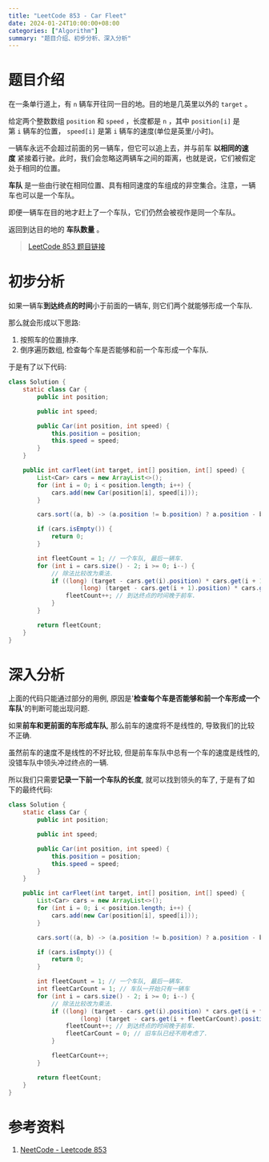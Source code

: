 ```yaml
---
title: "LeetCode 853 - Car Fleet"
date: 2024-01-24T10:00:00+08:00
categories: ["Algorithm"]
summary: "题目介绍、初步分析、深入分析"
---
```


# 题目介绍

在一条单行道上，有 `n` 辆车开往同一目的地。目的地是几英里以外的 `target` 。

给定两个整数数组 `position` 和 `speed` ，长度都是 `n` ，其中 `position[i]` 是第 `i` 辆车的位置， `speed[i]` 是第 `i` 辆车的速度(单位是英里/小时)。

一辆车永远不会超过前面的另一辆车，但它可以追上去，并与前车 **以相同的速度** 紧接着行驶。此时，我们会忽略这两辆车之间的距离，也就是说，它们被假定处于相同的位置。

**车队** 是一些由行驶在相同位置、具有相同速度的车组成的非空集合。注意，一辆车也可以是一个车队。

即便一辆车在目的地才赶上了一个车队，它们仍然会被视作是同一个车队。

返回到达目的地的 **车队数量** 。

> [LeetCode 853 题目链接](https://leetcode.cn/problems/car-fleet/)

# 初步分析

如果一辆车**到达终点的时间**小于前面的一辆车, 则它们两个就能够形成一个车队.

那么就会形成以下思路:

1. 按照车的位置排序.
2. 倒序遍历数组, 检查每个车是否能够和前一个车形成一个车队.

于是有了以下代码:

```java
class Solution {
    static class Car {
        public int position;

        public int speed;

        public Car(int position, int speed) {
            this.position = position;
            this.speed = speed;
        }
    }

    public int carFleet(int target, int[] position, int[] speed) {
        List<Car> cars = new ArrayList<>();
        for (int i = 0; i < position.length; i++) {
            cars.add(new Car(position[i], speed[i]));
        }

        cars.sort((a, b) -> (a.position != b.position) ? a.position - b.position : a.speed - b.speed);

        if (cars.isEmpty()) {
            return 0;
        }

        int fleetCount = 1; // 一个车队, 最后一辆车.
        for (int i = cars.size() - 2; i >= 0; i--) {
            // 除法比较改为乘法.
            if ((long) (target - cars.get(i).position) * cars.get(i + 1).speed >
                    (long) (target - cars.get(i + 1).position) * cars.get(i).speed) {
                fleetCount++; // 到达终点的时间晚于前车.
            }
        }

        return fleetCount;
    }
}
```

# 深入分析

上面的代码只能通过部分的用例, 原因是'**检查每个车是否能够和前一个车形成一个车队**'的判断可能出现问题.

如果**前车和更前面的车形成车队**, 那么前车的速度将不是线性的, 导致我们的比较不正确.

虽然前车的速度不是线性的不好比较, 但是前车车队中总有一个车的速度是线性的, 没错车队中领头冲过终点的一辆.

所以我们只需要**记录一下前一个车队的长度**, 就可以找到领头的车了, 于是有了如下的最终代码:

```java
class Solution {
    static class Car {
        public int position;

        public int speed;

        public Car(int position, int speed) {
            this.position = position;
            this.speed = speed;
        }
    }

    public int carFleet(int target, int[] position, int[] speed) {
        List<Car> cars = new ArrayList<>();
        for (int i = 0; i < position.length; i++) {
            cars.add(new Car(position[i], speed[i]));
        }

        cars.sort((a, b) -> (a.position != b.position) ? a.position - b.position : a.speed - b.speed);

        if (cars.isEmpty()) {
            return 0;
        }

        int fleetCount = 1; // 一个车队, 最后一辆车.
        int fleetCarCount = 1; // 车队一开始只有一辆车
        for (int i = cars.size() - 2; i >= 0; i--) {
            // 除法比较改为乘法.
            if ((long) (target - cars.get(i).position) * cars.get(i + fleetCarCount).speed >
                    (long) (target - cars.get(i + fleetCarCount).position) * cars.get(i).speed) {
                fleetCount++; // 到达终点的时间晚于前车.
                fleetCarCount = 0; // 旧车队已经不用考虑了.
            }

            fleetCarCount++;
        }

        return fleetCount;
    }
}
```

# 参考资料

1. [NeetCode - Leetcode 853](https://www.youtube.com/watch?v=Pr6T-3yB9RM)
